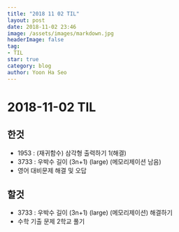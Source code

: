```yaml
---
title: "2018 11 02 TIL"
layout: post
date: 2018-11-02 23:46
image: /assets/images/markdown.jpg
headerImage: false
tag:
- TIL
star: true
category: blog
author: Yoon Ha Seo
---
```


# 2018-11-02 TIL

## 한것

- 1953 : (재귀함수) 삼각형 출력하기 1(해결)
- 3733 : 우박수 길이 (3n+1) (large) (메모리제이션 남음)
- 영어 대비문제 해결 및 오답

## 할것

- 3733 : 우박수 길이 (3n+1) (large) (메모리제이션) 해결하기
- 수학 기출 문제 2학교 풀기

